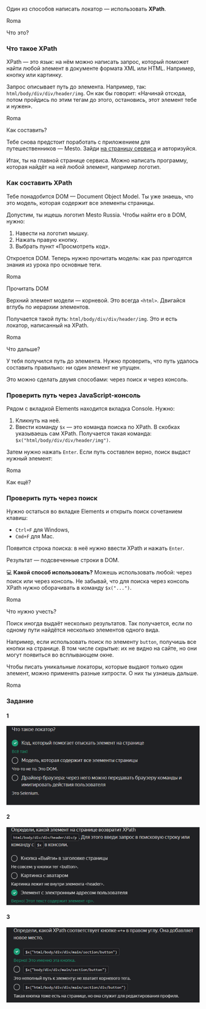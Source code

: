 Один из способов написать локатор — использовать **XPath**.

Roma

Что это?

### Что такое XPath

XPath — это язык: на нём можно написать запрос, который поможет найти любой элемент в документе формата XML или HTML. Например, кнопку или картинку.

Запрос описывает путь до элемента. Например, так: `html/body/div/div/header/img`. Он как бы говорит: «Начинай отсюда, потом пройдись по этим тегам до этого, остановись, этот элемент тебе и нужен».

Roma

Как составить?

Тебе снова предстоит поработать с приложением для путешественников — Mesto. Зайди [на страницу сервиса](https://qa-mesto.praktikum-services.ru/) и авторизуйся.

Итак, ты на главной странице сервиса. Можно написать программу, которая найдёт на ней любой элемент, например логотип.

### Как составить XPath

Тебе понадобится DOM — Document Object Model. Ты уже знаешь, что это модель, которая содержит все элементы страницы.

Допустим, ты ищешь логотип Mesto Russia. Чтобы найти его в DOM, нужно:

1. Навести на логотип мышку.
2. Нажать правую кнопку.
3. Выбрать пункт «Просмотреть код».

Откроется DOM. Теперь нужно прочитать модель: как раз пригодятся знания из урока про основные теги.

Roma

Прочитать DOM

Верхний элемент модели — корневой. Это всегда `<html>`. Двигайся вглубь по иерархии элементов.

Получается такой путь: `html/body/div/div/header/img`. Это и есть локатор, написанный на XPath.

Roma

Что дальше?

У тебя получился путь до элемента. Нужно проверить, что путь удалось составить правильно: ни один элемент не упущен.

Это можно сделать двумя способами: через поиск и через консоль.

### Проверить путь через **JavaScript-консоль**

Рядом с вкладкой Elements находится вкладка Console. Нужно:

1. Кликнуть на неё.
2. Ввести команду `$x` — это команда поиска по XPath. В скобках указываешь сам XPath. Получается такая команда: `$x("html/body/div/div/header/img")`.

Затем нужно нажать `Enter`. Если путь составлен верно, поиск выдаст нужный элемент:

Roma

Как ещё?

### Проверить путь через поиск

Нужно остаться во вкладке Elements и открыть поиск сочетанием клавиш:

- `Ctrl+F` для Windows,
- `Cmd+F` для Mac.

Появится строка поиска: в неё нужно ввести XPath и нажать `Enter`.

Результат — подсвеченные строки в DOM.

💻 **Какой способ использовать?** Можешь использовать любой: через поиск или через консоль. Не забывай, что для поиска через консоль XPath нужно оборачивать в команду `$x("...")`.

Roma

Что нужно учесть?

Поиск иногда выдаёт несколько результатов. Так получается, если по одному пути найдётся несколько элементов одного вида.

Например, если использовать поиск по элементу `button`, получишь все кнопки на странице. В том числе скрытые: их не видно на сайте, но они могут появиться во всплывающем окне.

Чтобы писать уникальные локаторы, которые выдают только один элемент, можно применять разные хитрости. О них ты узнаешь дальше.

Roma

### Задание
#### 1
![img_1.png](img%2Fimg_1.png)

#### 2
![img_2.png](img%2Fimg_2.png)

#### 3
![img_3.png](img%2Fimg_3.png)